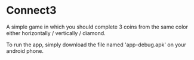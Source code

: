 # Connect3
A simple game in which you should complete 3 coins from the same color either horizontally / vertically / diamond.

To run the app, simply download the file named 'app-debug.apk' on your android phone.
